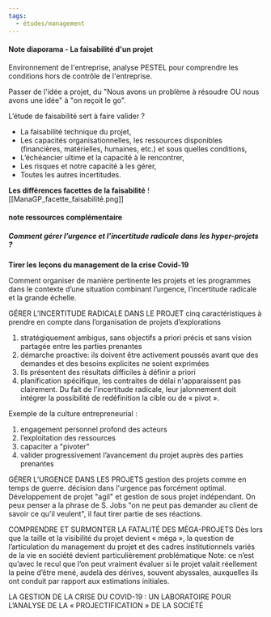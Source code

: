 ```yaml
---
tags:
  - études/management
---
```

#### Note diaporama - La faisabilité d'un projet

Environnement de l'entreprise, analyse PESTEL pour comprendre les conditions hors de contrôle de l'entreprise. 


Passer de l'idée a projet, du "Nous avons un problème à résoudre OU nous avons
une idée" à "on reçoit le go". 

L’étude de faisabilité sert à faire valider ?
- La faisabilité technique du projet,
- Les capacités organisationnelles, les ressources disponibles
(financières, matérielles, humaines, etc.) et sous quelles conditions,
- L’échéancier ultime et la capacité à le rencontrer,
- Les risques et notre capacité à les gérer,
- Toutes les autres incertitudes.

**Les différences facettes de la faisabilité**
![[ManaGP_facette_faisabilité.png]]






#### note ressources complémentaire

##### Comment gérer l’urgence et l’incertitude radicale dans les hyper-projets ?
**Tirer les leçons du management de la crise Covid-19**

Comment organiser de manière pertinente les projets et les programmes dans le contexte d’une situation combinant l’urgence, l’incertitude radicale et la grande échelle.

GÉRER L’INCERTITUDE RADICALE DANS LE PROJET
cinq caractéristiques à prendre en compte dans l’organisation de projets d’explorations
1. stratégiquement ambigus, sans objectifs a priori précis et sans vision partagée entre les parties prenantes
2. démarche proactive: ils doivent être activement poussés avant que des demandes et des besoins explicites ne soient exprimées
3. Ils présentent des résultats difficiles à définir a priori
4. planification spécifique, les contraites de délai n'apparaissent pas clairement. Du fait de l’incertitude radicale, leur jalonnement doit intégrer la possibilité de redéfinition la cible ou de « pivot ».


Exemple de la culture entrepreneurial :
1. engagement personnel profond des acteurs
2. l’exploitation des ressources
3. capaciter a "pivoter"
4. valider progressivement l’avancement du projet auprès des parties prenantes

GÉRER L’URGENCE DANS LES PROJETS
gestion des projets comme en temps de guerre.
décision dans l'urgence pas forcément optimal. 
Développement de projet "agil" et gestion de sous projet indépendant. 
On peux penser a la phrase de S. Jobs "on ne peut pas demander au client de savoir ce qu'il veulent", il faut tirer partie de ses réactions.


COMPRENDRE ET SURMONTER LA FATALITÉ DES MÉGA-PROJETS
Dès lors que la taille et la visibilité du projet devient « méga », la question de l’articulation du management du projet et des cadres institutionnels variés de la vie en société devient particulièrement problématique
Note: ce n’est qu’avec le recul que l’on peut vraiment évaluer si le projet valait réellement la peine d’être mené, audelà des dérives, souvent abyssales, auxquelles ils ont conduit par rapport aux estimations initiales.

LA GESTION DE LA CRISE DU COVID-19 : UN LABORATOIRE POUR L’ANALYSE DE LA « PROJECTIFICATION » DE LA SOCIÉTÉ


